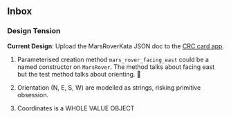 ## Inbox

### Design Tension
**Current Design**: Upload the MarsRoverKata JSON doc to the [CRC card app](https://guidolx.github.io/simple-crc-app/).

1. Parameterised creation method `mars_rover_facing_east` could be a 
named constructor on `MarsRover`. The method talks about facing east
but the test method talks about orienting. :thinking:

2. Orientation (N, E, S, W) are modelled as strings, risking primitive obsession.

3. Coordinates is a WHOLE VALUE OBJECT

